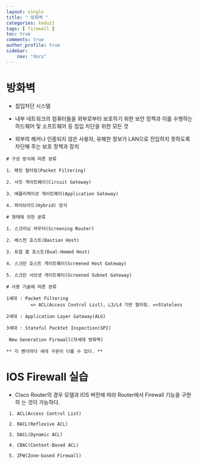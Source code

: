 ```yaml
---
layout: single
title: " 방화벽 "
categories: keduit
tags: [ firewall ]
toc: true 
comments: true
author_profile: true
sidebar:
    nav: "docs"
---
```


# 방화벽

* 침입차단 시스템

* 내부 네트워크의 컴퓨터들을 외부로부터 보호하기 위한 보안 정책과 이를 수행하는 하드웨어 및 소프트웨어 등 침입 차단을 위한 모든 것

* 외부의 해커나 인증되지 않은 사용자, 유해한 정보가 LAN으로 진입하지 못하도록 
차단해 주는 보호 정책과 장치 

```
# 구성 방식에 따른 분류

1. 패킷 필터링(Packet Filtering) 

2. 서킷 게이트웨이(Circuit Gateway) 

3. 애플리케이션 게이트웨이(Application Gateway) 

4. 하이브리드(Hybrid) 방식
```

```
# 형태에 의한 분류

1. 스크리닝 라우터(Screening Router) 

2. 베스천 호스트(Bastion Host) 

3. 듀얼 홈 호스트(Dual-Homed Host) 

4. 스크린 호스트 게이트웨이(Screened Host Gateway) 

5. 스크린 서브넷 게이트웨이(Screened Subnet Gateway) 
```

```
# 사용 기술에 따른 분류

1세대 : Packet Filtering 
         => ACL(Access Control List), L3/L4 기반 필터링. =>Stateless

2세대 : Application Layer Gateway(ALG)

3세대 : Stateful Packtet Inspection(SPI)
 
 New Generation Firewall(차세대 방화벽)

** 각 벤더마다 세대 구분이 다를 수 있다. **
```

# IOS Firewall 실습

*  Cisco Router의 경우 모델과 IOS 버전에 따라 Router에서 Firewall 기능을 구현하
는 것이 가능하다.

```
 1. ACL(Access Control List) 
 
 2. RACL(Reflexive ACL) 
 
 3. DACL(Dynamic ACL) 
 
 4. CBAC(Context-Based ACL) 
 
 5. ZFW(Zone-based Firewall)
```


